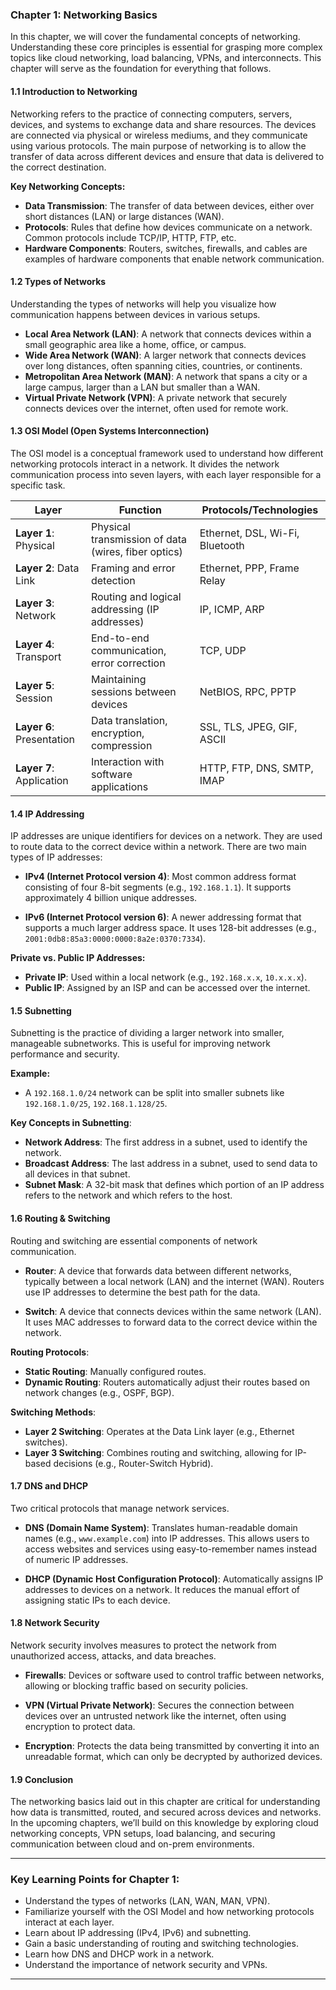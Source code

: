 ### **Chapter 1: Networking Basics**

In this chapter, we will cover the fundamental concepts of networking. Understanding these core principles is essential for grasping more complex topics like cloud networking, load balancing, VPNs, and interconnects. This chapter will serve as the foundation for everything that follows.

#### **1.1 Introduction to Networking**
Networking refers to the practice of connecting computers, servers, devices, and systems to exchange data and share resources. The devices are connected via physical or wireless mediums, and they communicate using various protocols. The main purpose of networking is to allow the transfer of data across different devices and ensure that data is delivered to the correct destination.

**Key Networking Concepts:**
- **Data Transmission**: The transfer of data between devices, either over short distances (LAN) or large distances (WAN).
- **Protocols**: Rules that define how devices communicate on a network. Common protocols include TCP/IP, HTTP, FTP, etc.
- **Hardware Components**: Routers, switches, firewalls, and cables are examples of hardware components that enable network communication.

#### **1.2 Types of Networks**
Understanding the types of networks will help you visualize how communication happens between devices in various setups.

- **Local Area Network (LAN)**: A network that connects devices within a small geographic area like a home, office, or campus.
- **Wide Area Network (WAN)**: A larger network that connects devices over long distances, often spanning cities, countries, or continents.
- **Metropolitan Area Network (MAN)**: A network that spans a city or a large campus, larger than a LAN but smaller than a WAN.
- **Virtual Private Network (VPN)**: A private network that securely connects devices over the internet, often used for remote work.

#### **1.3 OSI Model (Open Systems Interconnection)**
The OSI model is a conceptual framework used to understand how different networking protocols interact in a network. It divides the network communication process into seven layers, with each layer responsible for a specific task.

| **Layer**         | **Function**                                              | **Protocols/Technologies**                   |
|-------------------|-----------------------------------------------------------|---------------------------------------------|
| **Layer 1**: Physical | Physical transmission of data (wires, fiber optics)     | Ethernet, DSL, Wi-Fi, Bluetooth             |
| **Layer 2**: Data Link | Framing and error detection                              | Ethernet, PPP, Frame Relay                  |
| **Layer 3**: Network   | Routing and logical addressing (IP addresses)             | IP, ICMP, ARP                              |
| **Layer 4**: Transport | End-to-end communication, error correction               | TCP, UDP                                  |
| **Layer 5**: Session   | Maintaining sessions between devices                      | NetBIOS, RPC, PPTP                        |
| **Layer 6**: Presentation | Data translation, encryption, compression                | SSL, TLS, JPEG, GIF, ASCII                |
| **Layer 7**: Application | Interaction with software applications                  | HTTP, FTP, DNS, SMTP, IMAP                |

#### **1.4 IP Addressing**
IP addresses are unique identifiers for devices on a network. They are used to route data to the correct device within a network. There are two main types of IP addresses:

- **IPv4 (Internet Protocol version 4)**: Most common address format consisting of four 8-bit segments (e.g., `192.168.1.1`). It supports approximately 4 billion unique addresses.
  
- **IPv6 (Internet Protocol version 6)**: A newer addressing format that supports a much larger address space. It uses 128-bit addresses (e.g., `2001:0db8:85a3:0000:0000:8a2e:0370:7334`).

**Private vs. Public IP Addresses:**
- **Private IP**: Used within a local network (e.g., `192.168.x.x`, `10.x.x.x`).
- **Public IP**: Assigned by an ISP and can be accessed over the internet.

#### **1.5 Subnetting**
Subnetting is the practice of dividing a larger network into smaller, manageable subnetworks. This is useful for improving network performance and security.

**Example:**
- A `192.168.1.0/24` network can be split into smaller subnets like `192.168.1.0/25`, `192.168.1.128/25`.

**Key Concepts in Subnetting**:
- **Network Address**: The first address in a subnet, used to identify the network.
- **Broadcast Address**: The last address in a subnet, used to send data to all devices in that subnet.
- **Subnet Mask**: A 32-bit mask that defines which portion of an IP address refers to the network and which refers to the host.

#### **1.6 Routing & Switching**
Routing and switching are essential components of network communication.

- **Router**: A device that forwards data between different networks, typically between a local network (LAN) and the internet (WAN). Routers use IP addresses to determine the best path for the data.
  
- **Switch**: A device that connects devices within the same network (LAN). It uses MAC addresses to forward data to the correct device within the network.

**Routing Protocols**: 
- **Static Routing**: Manually configured routes.
- **Dynamic Routing**: Routers automatically adjust their routes based on network changes (e.g., OSPF, BGP).

**Switching Methods**:
- **Layer 2 Switching**: Operates at the Data Link layer (e.g., Ethernet switches).
- **Layer 3 Switching**: Combines routing and switching, allowing for IP-based decisions (e.g., Router-Switch Hybrid).

#### **1.7 DNS and DHCP**
Two critical protocols that manage network services.

- **DNS (Domain Name System)**: Translates human-readable domain names (e.g., `www.example.com`) into IP addresses. This allows users to access websites and services using easy-to-remember names instead of numeric IP addresses.
  
- **DHCP (Dynamic Host Configuration Protocol)**: Automatically assigns IP addresses to devices on a network. It reduces the manual effort of assigning static IPs to each device.

#### **1.8 Network Security**
Network security involves measures to protect the network from unauthorized access, attacks, and data breaches.

- **Firewalls**: Devices or software used to control traffic between networks, allowing or blocking traffic based on security policies.
  
- **VPN (Virtual Private Network)**: Secures the connection between devices over an untrusted network like the internet, often using encryption to protect data.

- **Encryption**: Protects the data being transmitted by converting it into an unreadable format, which can only be decrypted by authorized devices.

#### **1.9 Conclusion**
The networking basics laid out in this chapter are critical for understanding how data is transmitted, routed, and secured across devices and networks. In the upcoming chapters, we’ll build on this knowledge by exploring cloud networking concepts, VPN setups, load balancing, and securing communication between cloud and on-prem environments.

---

### **Key Learning Points for Chapter 1:**
- Understand the types of networks (LAN, WAN, MAN, VPN).
- Familiarize yourself with the OSI Model and how networking protocols interact at each layer.
- Learn about IP addressing (IPv4, IPv6) and subnetting.
- Gain a basic understanding of routing and switching technologies.
- Learn how DNS and DHCP work in a network.
- Understand the importance of network security and VPNs.

---
